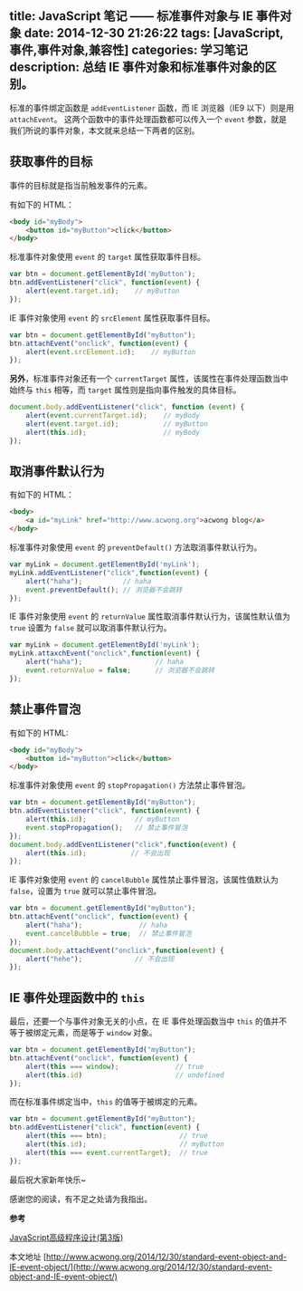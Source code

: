 title: JavaScript 笔记 —— 标准事件对象与 IE 事件对象
date: 2014-12-30 21:26:22
tags: [JavaScript,事件,事件对象,兼容性]
categories: 学习笔记
description: 总结 IE 事件对象和标准事件对象的区别。
---

标准的事件绑定函数是 `addEventListener` 函数，而 IE 浏览器（IE9 以下）则是用 `attachEvent`。 这两个函数中的事件处理函数都可以传入一个 `event` 参数，就是我们所说的事件对象，本文就来总结一下两者的区别。

<!-- more -->

## 获取事件的目标

事件的目标就是指当前触发事件的元素。

有如下的 HTML：

```html
<body id="myBody">
    <button id="myButton">click</button>
</body>
```

标准事件对象使用 `event` 的 `target` 属性获取事件目标。

```javascript
var btn = document.getElementById('myButton');
btn.addEventListener("click", function(event) {
    alert(event.target.id);    // myButton
});
```

IE 事件对象使用 `event` 的 `srcElement` 属性获取事件目标。

```javascript
var btn = document.getElementById("myButton");
btn.attachEvent("onclick", function(event) {
    alert(event.srcElement.id);    // myButton
});
```

**另外**，标准事件对象还有一个 `currentTarget` 属性，该属性在事件处理函数当中始终与 `this` 相等，而 `target` 属性则是指向事件触发的具体目标。

```javascript
document.body.addEventListener("click", function (event) {
    alert(event.currentTarget.id);    // myBody
    alert(event.target.id);           // myButton
    alert(this.id);                   // myBody
});
```

## 取消事件默认行为

有如下的 HTML：

```html
<body>
    <a id="myLink" href="http://www.acwong.org">acwong blog</a>
</body>
```

标准事件对象使用 `event` 的 `preventDefault()` 方法取消事件默认行为。

```javascript
var myLink = document.getElementById('myLink');
myLink.addEventListener("click",function(event) {
    alert("haha");          // haha
    event.preventDefault(); // 浏览器不会跳转
});
```

IE 事件对象使用 `event` 的 `returnValue` 属性取消事件默认行为，该属性默认值为 `true` 设置为 `false` 就可以取消事件默认行为。

```javascript
var myLink = document.getElementById('myLink');
myLink.attaxchEvent("onclick",function(event) {
    alert("haha");                  // haha
    event.returnValue = false;      // 浏览器不会跳转
});
```

## 禁止事件冒泡

有如下的 HTML:

```html
<body id="myBody">
    <button id="myButton">click</button>
</body>
```

标准事件对象使用 `event` 的 `stopPropagation()` 方法禁止事件冒泡。

```javascript
var btn = document.getElementById("myButton");
btn.addEventListener("click", function(event) {
    alert(this.id);            // myButton
    event.stopPropagation();   // 禁止事件冒泡
});
document.body.addEventListener("click",function(event) {
    alert(this.id);           // 不会出现
});
```

IE 事件对象使用 `event` 的 `cancelBubble` 属性禁止事件冒泡，该属性值默认为 `false`，设置为 `true` 就可以禁止事件冒泡。

```javascript
var btn = document.getElementById("myButton");
btn.attachEvent("onclick", function(event) {
    alert("haha");              // haha
    event.cancelBubble = true;  // 禁止事件冒泡
});
document.body.attachEvent("onclick",function(event) {
    alert("hehe");             // 不会出现
});
```

## IE 事件处理函数中的 `this`

最后，还要一个与事件对象无关的小点，在 IE 事件处理函数当中 `this` 的值并不等于被绑定元素，而是等于 `window` 对象。

```javascript
var btn = document.getElementById("myButton");
btn.attachEvent("onclick", function(event) {
    alert(this === window);              // true
    alert(this.id)                       // undefined
});
```

而在标准事件绑定当中，`this` 的值等于被绑定的元素。

```javascript
var btn = document.getElementById("myButton");
btn.addEventListener("click", function(event) {
    alert(this === btn);                  // true
    alert(this.id);                       // myButton
    alert(this === event.currentTarget);  // true
});
```

最后祝大家新年快乐~

感谢您的阅读，有不足之处请为我指出。

**参考**

[JavaScript高级程序设计(第3版)](http://book.douban.com/subject/10546125/)

本文地址 [http://www.acwong.org/2014/12/30/standard-event-object-and-IE-event-object/](http://www.acwong.org/2014/12/30/standard-event-object-and-IE-event-object/)
